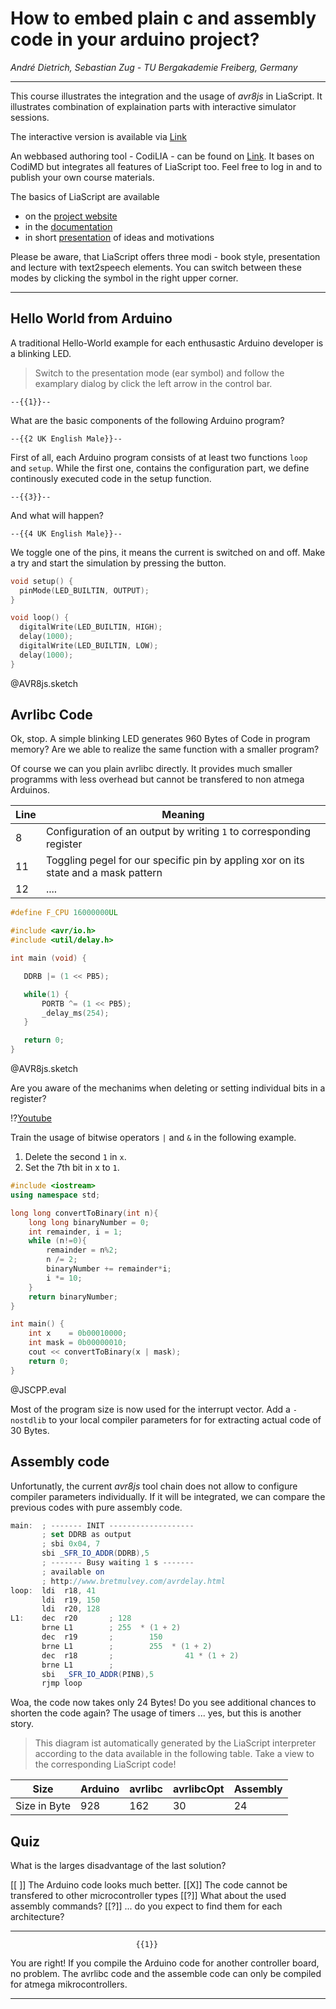 <!--
author:   Sebastian Zug & André Dietrich 
email:    sebastian.zug@informatik.tu-freiberg.de & andre.dietrich@informatik.tu-freiberg.de 
version:  0.0.6
language: en

narrator: UK English Female

import: https://github.com/LiaTemplates/AVR8js/main/README.md#10
  https://raw.githubusercontent.com/liaTemplates/JSCPP/master/README.md
-->

# How to embed plain c and assembly code in your arduino project?

_André Dietrich, Sebastian Zug - TU Bergakademie Freiberg, Germany_

---------------------

This course illustrates the integration and the usage of _avr8js_ in LiaScript. It illustrates combination of explaination parts with interactive simulator sessions. 

The interactive version is available via [Link](https://liascript.github.io/course/?https://raw.githubusercontent.com/TUBAF-IfI-LiaScript/avr8js_demo/main/Readme.md#1)

An webbased authoring tool - CodiLIA - can be found on [Link](https://liamd.informatik.tu-freiberg.de/6VF6RN68SkSM9HEx_xj8RA?edit). It bases on CodiMD but integrates all features of LiaScript too. Feel free to log in and to publish your own course materials. 

The basics of LiaScript are available  

+ on the [project website](https://liascript.github.io) 
+ in the [documentation](https://github.com/liaScript/docs)
+ in short [presentation](https://github.com/SebastianZug/WillkommenAufLiaScript) of ideas and motivations

Please be aware, that LiaScript offers three modi - book style, presentation and lecture with text2speech elements. You can switch between these modes by clicking the symbol in the right upper corner.

---------------------

## Hello World from Arduino

A traditional Hello-World example for each enthusastic Arduino developer is a blinking LED.

> Switch to the presentation mode (ear symbol) and follow the examplary dialog by click the left arrow in the control bar.

    --{{1}}--
What are the basic components of the following Arduino program? 

    --{{2 UK English Male}}--
First of all, each Arduino program consists of at least two functions `loop` and `setup`. While the first one, contains the configuration part, we define continously executed code in the setup function.

    --{{3}}--
And what will happen? 

    --{{4 UK English Male}}--
We toggle one of the pins, it means the current is switched on and off. Make a try and start the simulation by pressing the button.

<div>
<wokwi-led color="red" pin="13" port="B"></wokwi-led>
</div>

```cpp helloWorldinArduino.cpp
void setup() {
  pinMode(LED_BUILTIN, OUTPUT);
}

void loop() {
  digitalWrite(LED_BUILTIN, HIGH);   
  delay(1000); 
  digitalWrite(LED_BUILTIN, LOW); 
  delay(1000);                    
}
```
@AVR8js.sketch


## Avrlibc Code

Ok, stop. A simple blinking LED generates 960 Bytes of Code in program memory? Are we able to realize the same function with a smaller program?

Of course we can you plain avrlibc directly. It provides much smaller programms with less overhead but cannot be transfered to non atmega Arduinos.

| Line | Meaning                                                                            |
| ---- | ---------------------------------------------------------------------------------- |
| 8    | Configuration of an output by writing `1` to corresponding register                |
| 11   | Toggling pegel for our specific pin by appling xor on its state and a mask pattern |
| 12     | ....                                                                         |


<div>
<wokwi-led color="red" pin="13" port="B"></wokwi-led>
<span id="simulation-time"></span>
</div>

```cpp avrc.cpp
#define F_CPU 16000000UL

#include <avr/io.h>
#include <util/delay.h>

int main (void) {

   DDRB |= (1 << PB5);

   while(1) {
       PORTB ^= (1 << PB5);
       _delay_ms(254);
   }

   return 0;
}
```
@AVR8js.sketch

Are you aware of the mechanims when deleting or setting individual bits in a register? 

!?[Youtube](https://www.youtube.com/watch?v=BKzB6gdRyIM)


Train the usage of bitwise operators `|` and `&` in the following example. 

1. Delete the second `1` in `x`.
2. Set the 7th bit in x to `1`.


```cpp  SetAndReset.cpp
#include <iostream>
using namespace std;

long long convertToBinary(int n){
    long long binaryNumber = 0;
    int remainder, i = 1;
    while (n!=0){
        remainder = n%2;
        n /= 2;
        binaryNumber += remainder*i;
        i *= 10;
    }
    return binaryNumber;
}

int main() {
    int x    = 0b00010000;
    int mask = 0b00000010;
    cout << convertToBinary(x | mask);
    return 0;
}
```
@JSCPP.eval

Most of the program size is now used for the interrupt vector. Add a `-nostdlib` to your local compiler parameters for for extracting actual code of 30 Bytes.

## Assembly code

Unfortunatly, the current _avr8js_ tool chain does not allow to configure compiler parameters individually. If it will be integrated, we can compare the previous codes with pure assembly code.

```as
main:  ; ------- INIT -------------------
       ; set DDRB as output 
       ; sbi 0x04, 7               
       sbi _SFR_IO_ADDR(DDRB),5    
       ; ------- Busy waiting 1 s -------
       ; available on 
       ; http://www.bretmulvey.com/avrdelay.html
loop:  ldi  r18, 41
       ldi  r19, 150
       ldi  r20, 128
L1:    dec  r20       ; 128
       brne L1        ; 255  * (1 + 2)
       dec  r19       ;        150   
       brne L1        ;        255  * (1 + 2)
       dec  r18       ;                41 * (1 + 2)
       brne L1        ;        
       sbi  _SFR_IO_ADDR(PINB),5
       rjmp loop          
```

Woa, the code now takes only 24 Bytes! Do you see additional chances to shorten the code again? The usage of timers ... yes, but this is another story.

> This diagram ist automatically generated by the LiaScript interpreter according to the data available in the following table. Take a view to the corresponding LiaScript code!

<!-- data-show data-type="barchart" -->
|   Size         | Arduino | avrlibc | avrlibcOpt | Assembly |
| ------------ | ------- | ------- | ---------- | -------- |
| Size in Byte | 928     | 162     | 30         | 24       |

## Quiz

What is the larges disadvantage of the last solution?

[[ ]] The Arduino code looks much better.
[[X]] The code cannot be transfered to other microcontroller types
[[?]] What about the used assembly commands? 
[[?]] ... do you expect to find them for each architecture?
***********************************************************************

                                {{1}}
You are right! If you compile the Arduino code for another controller board, no problem. The avrlibc code and the assemble code can only be compiled for atmega mikrocontrollers.

***********************************************************************
